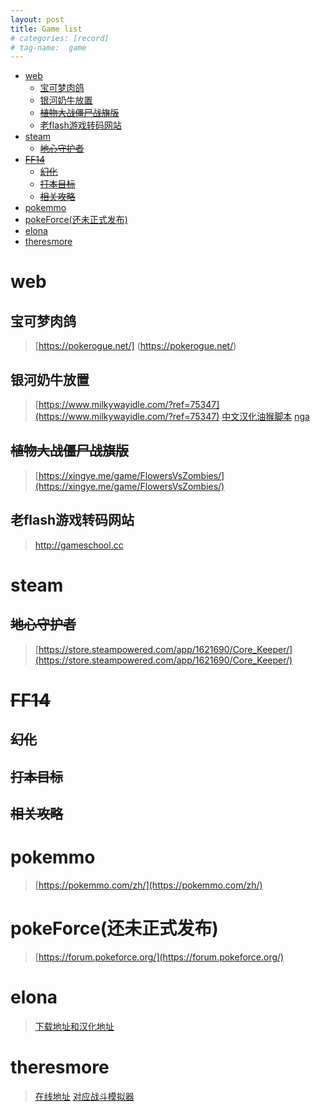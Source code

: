 ```yaml
---
layout: post
title: Game list
# categories: [record]
# tag-name:  game
---
```


- [web](#web)
  - [宝可梦肉鸽](#宝可梦肉鸽)
  - [银河奶牛放置](#银河奶牛放置)
  - [~~植物大战僵尸战旗版~~](#植物大战僵尸战旗版)
  - [老flash游戏转码网站](#老flash游戏转码网站)
- [steam](#steam)
  - [~~地心守护者~~](#地心守护者)
- [~~FF14~~](#ff14)
  - [~~幻化~~](#幻化)
  - [~~打本目标~~](#打本目标)
  - [~~相关攻略~~](#相关攻略)
- [pokemmo](#pokemmo)
- [pokeForce(还未正式发布)](#pokeforce还未正式发布)
- [elona](#elona)
- [theresmore](#theresmore)
  
# web
## 宝可梦肉鸽
> [https://pokerogue.net/] (https://pokerogue.net/)

## 银河奶牛放置
> [https://www.milkywayidle.com/?ref=75347](https://www.milkywayidle.com/?ref=75347)
> [中文汉化油猴脚本](https://greasyfork.org/zh-CN/scripts/490242-milky-way-idle%E6%B1%89%E5%8C%96/code)
> [nga](https://ngabbs.com/read.php?tid=39672934)

## ~~植物大战僵尸战旗版~~
> [https://xingye.me/game/FlowersVsZombies/](https://xingye.me/game/FlowersVsZombies/)

## 老flash游戏转码网站
> [http://gameschool.cc ](http://gameschool.cc )

# steam
## ~~地心守护者~~
> [https://store.steampowered.com/app/1621690/Core_Keeper/](https://store.steampowered.com/app/1621690/Core_Keeper/)

# ~~FF14~~
## ~~幻化~~
## ~~打本目标~~
## ~~相关攻略~~

# pokemmo
> [https://pokemmo.com/zh/](https://pokemmo.com/zh/)

# pokeForce(还未正式发布)
> [https://forum.pokeforce.org/](https://forum.pokeforce.org/)

# elona 
> [下载地址和汉化地址](https://ztjal.info/)

# theresmore
> [在线地址](https://theresmoregame.g8hh.com.cn/)
> [对应战斗模拟器](https://theresmore-battle-calc.vercel.app/)
